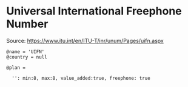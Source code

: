 Universal International Freephone Number
========================================

Source: https://www.itu.int/en/ITU-T/inr/unum/Pages/uifn.aspx

    @name = 'UIFN'
    @country = null

    @plan =

      '': min:8, max:8, value_added:true, freephone: true
